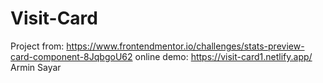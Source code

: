 # Visit-Card
Project from: https://www.frontendmentor.io/challenges/stats-preview-card-component-8JqbgoU62
online demo: https://visit-card1.netlify.app/
Armin Sayar
